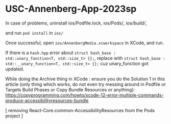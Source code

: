 # USC-Annenberg-App-2023sp

In case of problems,
uninstall ios/Podfile.lock, ios/Pods/*, ios/build/*,

and run `pod install` in `ios/`

Once successful, open `ios/AnnenbergMedia.xcworkspace` in XCode, and run.

If there is a `hash.hpp` error about `struct hash_base : std::unary_function<T, std::size_t> {};`,
replace with `struct hash_base : std::__unary_function<T, std::size_t> {};` cuz unary_function got updated.

While doing the Archive thing in XCode : ensure you do the Solution 1 in this article (only thing which works, do not even try messing around in Podfile or Targets Build Phases or Copy Bundle Resources or anything):
https://copyprogramming.com/howto/xcode-12-error-multiple-commands-produce-accessibilityresources-bundle
 
[ removing  React-Core.common-AccessibilityResources  from the Pods project ]

